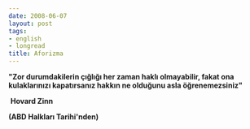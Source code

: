 ```yaml
---
date: 2008-06-07
layout: post
tags:
- english
- longread
title: Aforizma
---
```


**"Zor durumdakilerin çığlığı her zaman haklı olmayabilir, fakat ona kulaklarınızı kapatırsanız hakkın ne olduğunu asla öğrenemezsiniz"**

 **Hovard Zinn**

**(ABD Halkları Tarihi'nden)**
